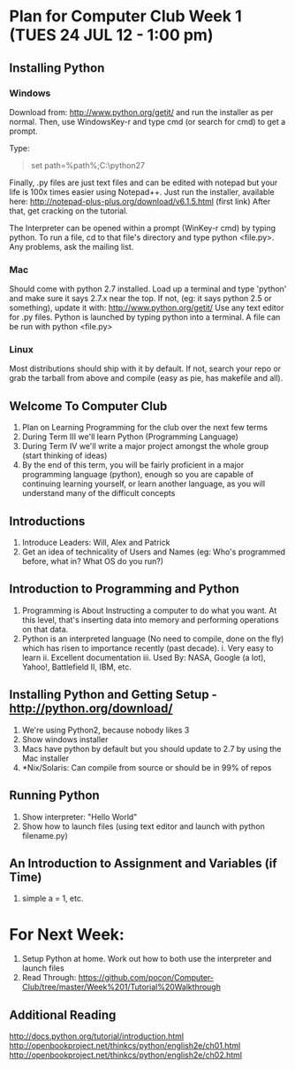 Plan for Computer Club Week 1 (TUES 24 JUL 12 - 1:00 pm)
========================================================
## Installing Python ##
### Windows ###

Download from: http://www.python.org/getit/ and run the installer as per normal. 
Then, use WindowsKey-r and type cmd (or search for cmd) to get a prompt.

Type:
   >set path=%path%;C:\python27
   
Finally, .py files are just text files and can be edited with notepad but your life is 100x times easier using Notepad++. Just run the installer, available here: http://notepad-plus-plus.org/download/v6.1.5.html (first link)
After that, get cracking on the tutorial.

The Interpreter can be opened within a prompt (WinKey-r cmd) by typing python. To run a file, cd to that file's directory and type python <file.py>.
Any problems, ask the mailing list.

### Mac ###
Should come with python 2.7 installed. Load up a terminal and type 'python' and make sure it says 2.7.x near the top. If not, (eg: it says python 2.5 or something), update it with: http://www.python.org/getit/
Use any text editor for .py files. Python is launched by typing python into a terminal. A file can be run with python <file.py>

### Linux ###
Most distributions should ship with it by default. If not, search your repo or grab the tarball from above and compile (easy as pie, has makefile and all).


## Welcome To Computer Club ##
1. Plan on Learning Programming for the club over the next few terms
2. During Term III we'll learn Python (Programming Language)
3. During Term IV we'll write a major project amongst the whole group (start thinking of ideas)
4. By the end of this term, you will be fairly proficient in a major programming language (python), enough so you are capable of continuing learning yourself, or learn another language, as you will understand many of the difficult concepts

## Introductions ##
1. Introduce Leaders: Will, Alex and Patrick
2. Get an idea of technicality of Users and Names (eg: Who's programmed before, what in? What OS do you run?)


## Introduction to Programming and Python ##
1. Programming is About Instructing a computer to do what you want. At this level, that's inserting data into memory and performing operations on that data.
2. Python is an interpreted language (No need to compile, done on the fly) which has risen to importance recently (past decade). 
   i. Very easy to learn
   ii. Excellent documentation
   iii. Used By: NASA, Google (a lot), Yahoo!, Battlefield II, IBM, etc.

## Installing Python and Getting Setup - http://python.org/download/ ##
1. We're using Python2, because nobody likes 3
2. Show windows installer
3. Macs have python by default but you should update to 2.7 by using the Mac installer
4. *Nix/Solaris: Can compile from source or should be in 99% of repos

## Running Python ##
1. Show interpreter: "Hello World"
2. Show how to launch files (using text editor and launch with python filename.py)

## An Introduction to Assignment and Variables (if Time) ##
1. simple a = 1, etc.

# For Next Week: #
1. Setup Python at home. Work out how to both use the interpreter and launch files
2. Read Through: https://github.com/pocon/Computer-Club/tree/master/Week%201/Tutorial%20Walkthrough

## Additional Reading ##
http://docs.python.org/tutorial/introduction.html
http://openbookproject.net/thinkcs/python/english2e/ch01.html
http://openbookproject.net/thinkcs/python/english2e/ch02.html
